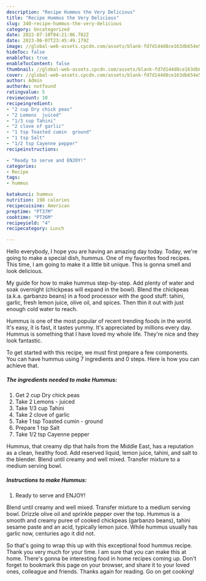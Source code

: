 ```yaml
---
description: "Recipe Hummus the Very Delicious"
title: "Recipe Hummus the Very Delicious"
slug: 340-recipe-hummus-the-very-delicious
category: Uncategorized
date: 2022-07-10T04:21:06.782Z
date: 2023-06-07T23:45:49.179Z
image: //global-web-assets.cpcdn.com/assets/blank-fd7d144d8ce163db654e5a02c40b08a2775adb7897d16e4062681dc7e1b2800f.png
hideToc: false
enableToc: true
enableTocContent: false
thumbnail: //global-web-assets.cpcdn.com/assets/blank-fd7d144d8ce163db654e5a02c40b08a2775adb7897d16e4062681dc7e1b2800f.png
cover: //global-web-assets.cpcdn.com/assets/blank-fd7d144d8ce163db654e5a02c40b08a2775adb7897d16e4062681dc7e1b2800f.png
author: Admin
authorAv: notfound
ratingvalue: 5
reviewcount: 10
recipeingredient:
- "2 cup Dry chick peas"
- "2 Lemons  juiced"
- "1/3 cup Tahini"
- "2 clove of garlic"
- "1 tsp Toasted cumin  ground"
- "1 tsp Salt"
- "1/2 tsp Cayenne pepper"
recipeinstructions:

- "Ready to serve and ENJOY!"
categories:
- Recipe
tags:
- hummus

katakunci: hummus 
nutrition: 198 calories
recipecuisine: American
preptime: "PT37M"
cooktime: "PT36M"
recipeyield: "4"
recipecategory: Lunch

---
```



Hello everybody, I hope you are having an amazing day today. Today, we're going to make a special dish, hummus. One of my favorites food recipes. This time, I am going to make it a little bit unique. This is gonna smell and look delicious.

My guide for how to make hummus step-by-step. Add plenty of water and soak overnight (chickpeas will expand in the bowl). Blend the chickpeas (a.k.a. garbanzo beans) in a food processor with the good stuff: tahini, garlic, fresh lemon juice, olive oil, and spices. Then thin it out with just enough cold water to reach.

Hummus is one of the most popular of recent trending foods in the world. It's easy, it is fast, it tastes yummy. It's appreciated by millions every day. Hummus is something that I have loved my whole life. They're nice and they look fantastic.


To get started with this recipe, we must first prepare a few components. You can have hummus using 7 ingredients and 0 steps. Here is how you can achieve that.

<!--inarticleads1-->

##### The ingredients needed to make Hummus:

1. Get 2 cup Dry chick peas
1. Take 2 Lemons - juiced
1. Take 1/3 cup Tahini
1. Take 2 clove of garlic
1. Take 1 tsp Toasted cumin - ground
1. Prepare 1 tsp Salt
1. Take 1/2 tsp Cayenne pepper


Hummus, that creamy dip that hails from the Middle East, has a reputation as a clean, healthy food. Add reserved liquid, lemon juice, tahini, and salt to the blender. Blend until creamy and well mixed. Transfer mixture to a medium serving bowl. 

<!--inarticleads2-->

##### Instructions to make Hummus:


1. Ready to serve and ENJOY!

Blend until creamy and well mixed. Transfer mixture to a medium serving bowl. Drizzle olive oil and sprinkle pepper over the top. Hummus is a smooth and creamy puree of cooked chickpeas (garbanzo beans), tahini sesame paste and an acid, typically lemon juice. While hummus usually has garlic now, centuries ago it did not. 

So that's going to wrap this up with this exceptional food hummus recipe. Thank you very much for your time. I am sure that you can make this at home. There's gonna be interesting food in home recipes coming up. Don't forget to bookmark this page on your browser, and share it to your loved ones, colleague and friends. Thanks again for reading. Go on get cooking!
